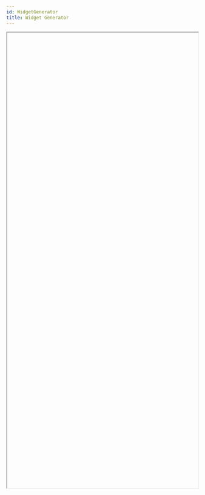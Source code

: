 ```yaml
---
id: WidgetGenerator
title: Widget Generator
---
```


<style>
    .navPusher article {
      padding: 0;
      background: transparent;
      border: none;
    }
    
    .onPageNav {
      display: none;
    }
    
    .postHeader {
      display: none;
    }
    
    .docMainContainer {
      flex-grow: 1;
    }
    
    @media only screen and (min-width: 1200px) {
      .docOnPageNav {
        display: initial;
        visibility: hidden
      }
    
      .docMainContainer {
        position: relative
      }
    
      .docMainContainer .wrapper {
        width: 910px;
      }
    }
    
    @media only screen and (max-width: 1200px) {
      .separateOnPageNav .docsNavContainer {
        flex: 0 0 240px;
      }
        
      .docOnPageNav {
        display: none;
      }
    }
</style>

<iframe
  id="widget-generator-iframe"
  name="Generator"
  src=""
  width="100%"
  height="1200">
</iframe>

<script>  
  document.addEventListener('DOMContentLoaded', function() {
    var defaultWidgetUrl = "https://widget.kyber.network/widget/config/?widget_url=https://widget.kyber.network";
    var fallbackWidgetUrl = "https://widget.knstats.com/widget/config/?widget_url=https://widget.knstats.com";
    var domain = window.location.hostname;
    var iframe = document.getElementById("widget-generator-iframe");
    if (domain === "developer.kyber.network") {
      iframe.src = defaultWidgetUrl;
    } else {
      iframe.src = fallbackWidgetUrl;
    }
  });
</script>
